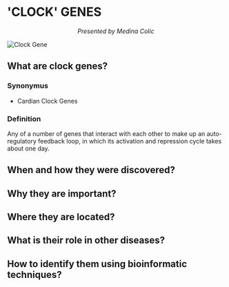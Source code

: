 
#                              'CLOCK' GENES









_<center>Presented by Medina Colic</center>_
                                     
                                     
                                    

![Clock Gene](http://cognitionstudio.com/sites/default/files/work/projects/CLOCK_gene_prfSep12.jpg)

## What are clock genes?

### Synonymus 
* Cardian Clock Genes 

### Definition 
 Any of a number of genes that interact with each other to make up an auto-regulatory feedback loop, 
 in which its activation and repression cycle takes about one day.


##                               When and how they were discovered?

##                                         Why they are important?

##                                       Where they are located?

##                              What is their role in other diseases?

## How to identify them using bioinformatic techniques?
